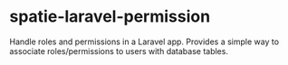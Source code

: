 # spatie-laravel-permission
Handle roles and permissions in a Laravel app. Provides a simple way to associate roles/permissions to users with database tables.
